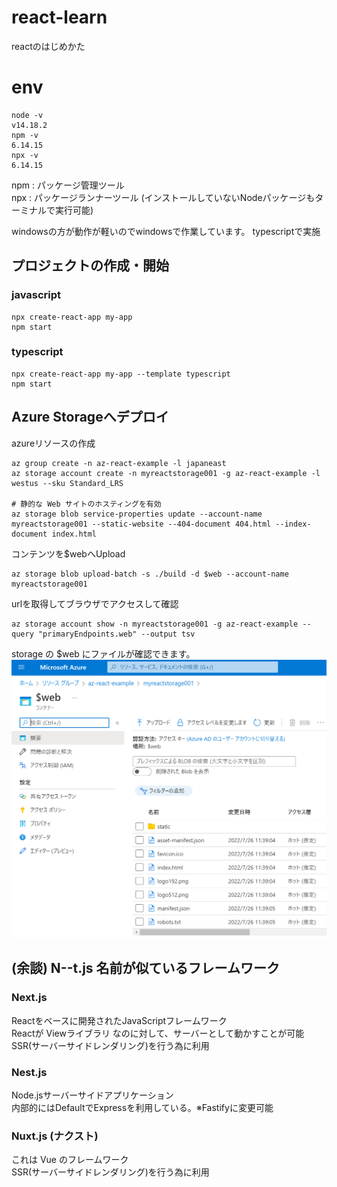 # react-learn

reactのはじめかた

# env

```
node -v
v14.18.2
npm -v
6.14.15
npx -v 
6.14.15
```

npm : パッケージ管理ツール  
npx : パッケージランナーツール (インストールしていないNodeパッケージもターミナルで実行可能)  

windowsの方が動作が軽いのでwindowsで作業しています。
typescriptで実施

## プロジェクトの作成・開始

### javascript
```
npx create-react-app my-app
npm start
```

### typescript
```
npx create-react-app my-app --template typescript
npm start
```

## Azure Storageへデプロイ

azureリソースの作成
```
az group create -n az-react-example -l japaneast
az storage account create -n myreactstorage001 -g az-react-example -l westus --sku Standard_LRS

# 静的な Web サイトのホスティングを有効
az storage blob service-properties update --account-name myreactstorage001 --static-website --404-document 404.html --index-document index.html
```

コンテンツを$webへUpload
```
az storage blob upload-batch -s ./build -d $web --account-name myreactstorage001
```

urlを取得してブラウザでアクセスして確認
```
az storage account show -n myreactstorage001 -g az-react-example --query "primaryEndpoints.web" --output tsv
```

storage の $web にファイルが確認できます。
![image](./doc/az-storage-web.PNG)

## (余談) N--t.js 名前が似ているフレームワーク 

### Next.js
Reactをベースに開発されたJavaScriptフレームワーク  
Reactが Viewライブラリ なのに対して、サーバーとして動かすことが可能  
SSR(サーバーサイドレンダリング)を行う為に利用  

### Nest.js
Node.jsサーバーサイドアプリケーション  
内部的にはDefaultでExpressを利用している。※Fastifyに変更可能  

### Nuxt.js (ナクスト)
これは Vue のフレームワーク  
SSR(サーバーサイドレンダリング)を行う為に利用
